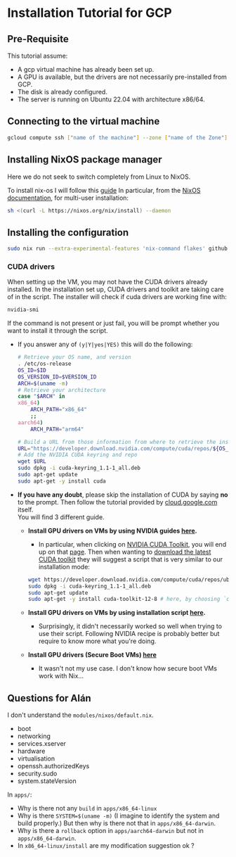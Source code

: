# Installation Tutorial for GCP

## Pre-Requisite

This tutorial assume:

+ A gcp virtual machine has already been set up.
+ A GPU is available, but the drivers are not necessarily pre-installed from GCP.
+ The disk is already configured.
+ The server is running on Ubuntu 22.04 with architecture x86/64.

## Connecting to the virtual machine

```bash
gcloud compute ssh ["name of the machine"] --zone ["name of the Zone"] 
```

## Installing NixOS package manager

Here we do not seek to switch completely from Linux to NixOS.

To install nix-os I will follow this [guide](https://github.com/Evertras/simple-homemanager/blob/main/01-install.md)
In particular, from the [NixOS documentation](https://nixos.org/download/#nix-install-linux), for multi-user installation:

```bash
sh <(curl -L https://nixos.org/nix/install) --daemon
```

## Installing the configuration

```bash
sudo nix run --extra-experimental-features 'nix-command flakes' github:HugoHakem/nix-os.config/tree/hh-virtual-machine#install
```

### CUDA drivers

When setting up the VM, you may not have the CUDA drivers already installed. In the installation set up, CUDA drivers and toolkit are taking care of in the script. The installer will check if cuda drivers are working fine with:

```bash
nvidia-smi
```

If the command is not present or just fail, you will be prompt whether you want to install it through the script.

+ If you answer any of `(y|Y|yes|YES)` this will do the following:

    ```bash
    # Retrieve your OS name, and version
    . /etc/os-release
    OS_ID=$ID
    OS_VERSION_ID=$VERSION_ID
    ARCH=$(uname -m)
    # Retrieve your architecture
    case "$ARCH" in
    x86_64)
        ARCH_PATH="x86_64"
        ;;
    aarch64)
        ARCH_PATH="arm64"

    # Build a URL from those information from where to retrieve the installation kit in the NVIDIA archive
    URL="https://developer.download.nvidia.com/compute/cuda/repos/${OS_ID}${OS_VERSION_ID}/${ARCH_PATH}/cuda-keyring_1.1-1_all.deb"
    # Add the NVIDIA CUDA keyring and repo
    wget $URL
    sudo dpkg -i cuda-keyring_1.1-1_all.deb
    sudo apt-get update
    sudo apt-get -y install cuda
    ```

+ **If you have any doubt**, please skip the installation of CUDA by saying **no** to the prompt.
    Then follow the tutorial provided by [cloud.google.com](https://cloud.google.com/compute/docs/gpus/install-drivers-gpu) itself.  
    You will find 3 different guide.

  + **Install GPU drivers on VMs by using NVIDIA guides [here](https://cloud.google.com/compute/docs/gpus/install-drivers-gpu#no-secure-boot).**
    + In particular, when clicking on [NVIDIA CUDA Toolkit](https://developer.nvidia.com/cuda-toolkit-archive), you will end up on that [page](https://developer.nvidia.com/cuda-toolkit-archive). Then when wanting to [download the latest CUDA toolkit](https://developer.nvidia.com/cuda-downloads) they will suggest a script that is very similar to our installation mode:

    ```bash
    wget https://developer.download.nvidia.com/compute/cuda/repos/ubuntu2204/x86_64/cuda-keyring_1.1-1_all.deb
    sudo dpkg -i cuda-keyring_1.1-1_all.deb
    sudo apt-get update
    sudo apt-get -y install cuda-toolkit-12-8 # here, by choosing `cuda` instead of `cuda-toolkit-12-8` it install both toolit and drivers
    ```

  + **Install GPU drivers on VMs by using installation script [here](https://cloud.google.com/compute/docs/gpus/install-drivers-gpu#install-script).**
    + Surprisingly, it didn't necessarily worked so well when trying to use their script. Following NVIDIA recipe is probably better but require to know more what you're doing.

  + **Install GPU drivers (Secure Boot VMs) [here](https://cloud.google.com/compute/docs/gpus/install-drivers-gpu#secure-boot)**
    + It wasn't not my use case. I don't know how secure boot VMs work with Nix...

## Questions for Alán

I don't understand the `modules/nixos/default.nix`.

+ boot
+ networking
+ services.xserver
+ hardware
+ virtualisation
+ openssh.authorizedKeys
+ security.sudo
+ system.stateVersion

In `apps/`:

+ Why is there not any `build` in `apps/x86_64-linux`
+ Why is there `SYSTEM=$(uname -m)` (I imagine to identify the system and build properly.) But then why is there not that in `apps/x86_64-darwin`.
+ Why is there a `rollback` option in `apps/aarch64-darwin` but not in `apps/x86_64-darwin`.
+ In `x86_64-linux/install` are my modification suggestion ok ?

